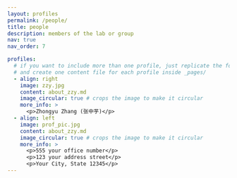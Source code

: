 ```yaml
---
layout: profiles
permalink: /people/
title: people
description: members of the lab or group
nav: true
nav_order: 7

profiles:
  # if you want to include more than one profile, just replicate the following block
  # and create one content file for each profile inside _pages/
  - align: right
    image: zzy.jpg
    content: about_zzy.md
    image_circular: true # crops the image to make it circular
    more_info: >
      <p>Zhongyu Zhang (张中芋)</p>
  - align: left
    image: prof_pic.jpg
    content: about_zzy.md
    image_circular: true # crops the image to make it circular
    more_info: >
      <p>555 your office number</p>
      <p>123 your address street</p>
      <p>Your City, State 12345</p>
---
```

